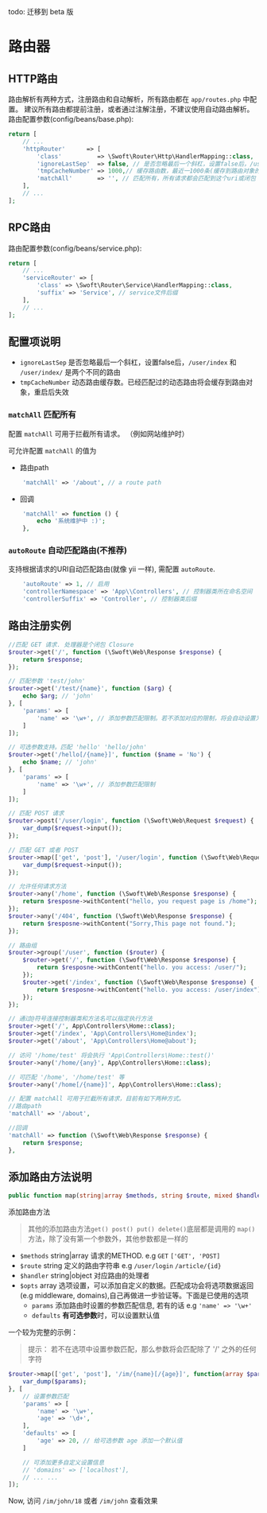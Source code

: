 todo: 迁移到 beta 版

# 路由器

## HTTP路由
路由解析有两种方式，注册路由和自动解析，所有路由都在 `app/routes.php` 中配置。
建议所有路由都提前注册，或者通过注解注册，不建议使用自动路由解析。路由配置参数\(config/beans/base.php\):

```php
return [
    // ...
    'httpRouter'      => [
        'class'          => \Swoft\Router\Http\HandlerMapping::class,
        'ignoreLastSep'  => false, // 是否忽略最后一个斜杠，设置false后，/user/index和/user/index/是两个不同的路由
        'tmpCacheNumber' => 1000,// 缓存路由数，最近一1000条(缓存到路由对象的，重启后失效，只会缓存动态路由)
        'matchAll'       => '', // 匹配所有，所有请求都会匹配到这个uri或闭包
    ],
    // ...
];


```

## RPC路由
路由配置参数\(config/beans/service.php\):

```php
return [
    // ...
    'serviceRouter' => [
        'class' => \Swoft\Router\Service\HandlerMapping::class,
        'suffix' => 'Service', // service文件后缀
    ],
    // ...
];

```

## 配置项说明

- `ignoreLastSep`  是否忽略最后一个斜杠，设置false后，`/user/index` 和 `/user/index/` 是两个不同的路由
- `tmpCacheNumber`  动态路由缓存数。已经匹配过的动态路由将会缓存到路由对象，重启后失效

### `matchAll` 匹配所有

配置 `matchAll` 可用于拦截所有请求。 （例如网站维护时）

可允许配置 `matchAll` 的值为

- 路由path

```php
    'matchAll' => '/about', // a route path
```

- 回调

```php
    'matchAll' => function () {
        echo '系统维护中 :)';
    },
```

### `autoRoute` 自动匹配路由(不推荐)

支持根据请求的URI自动匹配路由(就像 yii 一样), 需配置 `autoRoute`.

```php
    'autoRoute' => 1, // 启用
    'controllerNamespace' => 'App\\Controllers', // 控制器类所在命名空间
    'controllerSuffix' => 'Controller', // 控制器类后缀
```

## 路由注册实例

```php
//匹配 GET 请求. 处理器是个闭包 Closure
$router->get('/', function (\Swoft\Web\Response $response) {
    return $response;
});

// 匹配参数 'test/john'
$router->get('/test/{name}', function ($arg) {
    echo $arg; // 'john'
}, [
    'params' => [
        'name' => '\w+', // 添加参数匹配限制。若不添加对应的限制，将会自动设置为匹配除了'/'外的任何字符
    ]
]);

// 可选参数支持。匹配 'hello' 'hello/john'
$router->get('/hello[/{name}]', function ($name = 'No') {
    echo $name; // 'john'
}, [
    'params' => [
        'name' => '\w+', // 添加参数匹配限制
    ]
]);

// 匹配 POST 请求
$router->post('/user/login', function (\Swoft\Web\Request $request) {
    var_dump($request->input());
});

// 匹配 GET 或者 POST
$router->map(['get', 'post'], '/user/login', function (\Swoft\Web\Request $request) {
    var_dump($request->input());
});

// 允许任何请求方法
$router->any('/home', function (\Swoft\Web\Response $response) {
    return $resposne->withContent("hello, you request page is /home");
});
$router->any('/404', function (\Swoft\Web\Response $response) {
    return $resposne->withContent("Sorry,This page not found.");
});

// 路由组
$router->group('/user', function ($router) {
    $router->get('/', function (\Swoft\Web\Response $response) {
        return $resposne->withContent("hello. you access: /user/");
    });
    $router->get('/index', function (\Swoft\Web\Response $response) {
        return $resposne->withContent("hello. you access: /user/index");
    });
});

// 通过@符号连接控制器类和方法名可以指定执行方法
$router->get('/', App\Controllers\Home::class);
$router->get('/index', 'App\Controllers\Home@index');
$router->get('/about', 'App\Controllers\Home@about');

// 访问 '/home/test' 将会执行 'App\Controllers\Home::test()'
$router->any('/home/{any}', App\Controllers\Home::class);

// 可匹配 '/home', '/home/test' 等
$router->any('/home[/{name}]', App\Controllers\Home::class);

// 配置 matchAll 可用于拦截所有请求，目前有如下两种方式。
//路由path
'matchAll' => '/about',

//回调
'matchAll' => function (\Swoft\Web\Response $response) {
    return $response;
},
```

## 添加路由方法说明

```php
public function map(string|array $methods, string $route, mixed $handler, array $opts = [])
```

添加路由方法

> 其他的添加路由方法`get() post() put() delete()`底层都是调用的 `map()` 方法，除了没有第一个参数外，其他参数都是一样的

- `$methods` string|array 请求的METHOD. e.g `GET` `['GET', 'POST]`
- `$route` string 定义的路由字符串 e.g `/user/login` `/article/{id}`
- `$handler` string|object 对应路由的处理者
- `$opts` array 选项设置，可以添加自定义的数据。匹配成功会将选项数据返回(e.g middleware, domains),自己再做进一步验证等。下面是已使用的选项
    - `params` 添加路由时设置的参数匹配信息, 若有的话 e.g `'name' => '\w+'`
    - `defaults` **有可选参数**时，可以设置默认值

一个较为完整的示例：

> 提示： 若不在选项中设置参数匹配，那么参数将会匹配除了 '/' 之外的任何字符

```php
$router->map(['get', 'post'], '/im/{name}[/{age}]', function(array $params) {
    var_dump($params);
}, [
    // 设置参数匹配
    'params' => [
        'name' => '\w+',
        'age' => '\d+',
    ],
    'defaults' => [
        'age' => 20, // 给可选参数 age 添加一个默认值
    ]

    // 可添加更多自定义设置信息
    // 'domains' => ['localhost'],
    // ... ...
]);
```

Now, 访问 `/im/john/18` 或者 `/im/john` 查看效果

